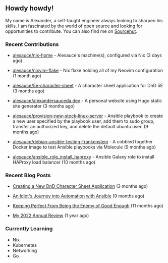 ## Howdy howdy!

My name is Alexander, a self-taught engineer always looking to sharpen his skills. I am fascinated by the world of open source and looking for opportunities to contribute. You can also find me on [Sourcehut](https://sr.ht/~crow-magnon/).

### Recent Contributions

- [alesauce/nix-home](https://github.com/alesauce/nix-home) - Alesauce&#39;s machine(s), configured via Nix (3 days ago)

- [alesauce/nixvim-flake](https://github.com/alesauce/nixvim-flake) - Nix flake holding all of my Neovim configuration (1 month ago)

- [alesauce/5e-character-sheet](https://github.com/alesauce/5e-character-sheet) - A character sheet application for DnD 5E (3 months ago)

- [alesauce/alexandersauceda.dev](https://github.com/alesauce/alexandersauceda.dev) - A personal website using Hugo static site generator (3 months ago)

- [alesauce/provision-new-stock-linux-server](https://github.com/alesauce/provision-new-stock-linux-server) - Ansible playbook to create a new user specified by the playbook user, add them to sudo group, transfer an authorized key, and delete the default ubuntu user.  (9 months ago)

- [alesauce/debian-ansible-testing-frankenstein](https://github.com/alesauce/debian-ansible-testing-frankenstein) - A cobbled together Docker image to test Ansible playbooks via Molecule (9 months ago)

- [alesauce/ansible_role_install_haproxy](https://github.com/alesauce/ansible_role_install_haproxy) - Ansible Galaxy role to install HAProxy load balancer (10 months ago)


### Recent Blog Posts

 - [Creating a New DnD Character Sheet Application](https://alexandersauceda.dev/posts/dnd-character-sheet-app-design-doc-v1/) (3 months ago)

 - [An Idiot&#39;s Journey into Automation with Ansible](https://alexandersauceda.dev/posts/creating-ansible-homelab-roles/) (9 months ago)

 - [Keeping Perfect From Being the Enemy of Good Enough](https://alexandersauceda.dev/posts/perfect-as-enemy/) (11 months ago)

 - [My 2022 Annual Review](https://alexandersauceda.dev/posts/annual-review/) (1 year ago)


### Currently Learning
- Nix
- Kubernetes
- Networking
- Go
